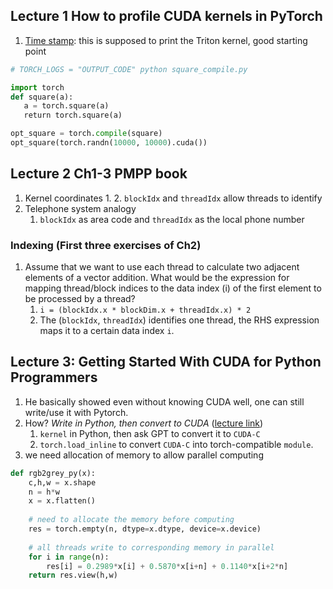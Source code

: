 ## Lecture 1 How to profile CUDA kernels in PyTorch
1. [Time stamp](https://youtu.be/LuhJEEJQgUM?list=TLPQMjcwODIwMjVEfZMeBMdhXQ&t=2203): this is supposed to print the Triton kernel, good starting point
```python
# TORCH_LOGS = "OUTPUT_CODE" python square_compile.py

import torch
def square(a):
   a = torch.square(a)
   return torch.square(a)

opt_square = torch.compile(square)
opt_square(torch.randn(10000, 10000).cuda())
```

## Lecture 2 Ch1-3 PMPP book
1. Kernel coordinates
	1. 
	2. `blockIdx` and `threadIdx` allow threads to identify 
2. Telephone system analogy
	1. `blockIdx` as area code and `threadIdx` as the local phone number

### Indexing (First three exercises of Ch2)
1. Assume that we want to use each thread to calculate two adjacent elements of a vector addition. What would be the expression for mapping thread/block indices to the data index (i) of the first element to be processed by a thread?
	1. `i = (blockIdx.x * blockDim.x + threadIdx.x) * 2`
	2. The (`blockIdx`, `threadIdx`) identifies one thread, the RHS expression maps it to a certain data index `i`.

## Lecture 3: Getting Started With CUDA for Python Programmers
1. He basically showed even without knowing CUDA well, one can still write/use it with Pytorch.
2. How? *Write in Python, then convert to CUDA* ([lecture link](https://youtu.be/4sgKnKbR-WE?list=TLPQMjcwODIwMjVEfZMeBMdhXQ))
	1. `kernel` in Python, then ask GPT to convert it to `CUDA-C`
	2. `torch.load_inline` to convert `CUDA-C` into torch-compatible `module`.
3. we need allocation of memory to allow parallel computing
```python
def rgb2grey_py(x):
	c,h,w = x.shape
	n = h*w
	x = x.flatten()
	
	# need to allocate the memory before computing
	res = torch.empty(n, dtype=x.dtype, device=x.device)
	
	# all threads write to corresponding memory in parallel
	for i in range(n):
		res[i] = 0.2989*x[i] + 0.5870*x[i+n] + 0.1140*x[i+2*n]
	return res.view(h,w)
```
